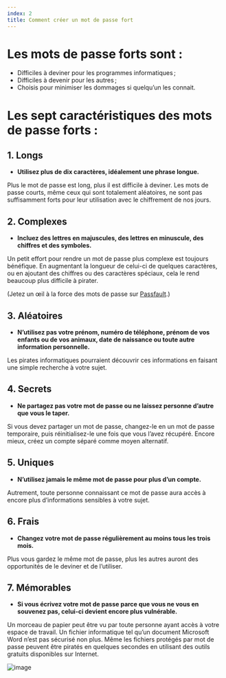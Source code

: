 ```yaml
---
index: 2
title: Comment créer un mot de passe fort
---
```

# Les mots de passe forts sont :

*   Difficiles à deviner pour les programmes informatiques ;
*   Difficiles à devenir pour les autres ;
*   Choisis pour minimiser les dommages si quelqu’un les connait.

# Les sept caractéristiques des mots de passe forts :

## 1. Longs

* **Utilisez plus de dix caractères, idéalement une phrase longue.**

Plus le mot de passe est long, plus il est difficile à deviner. Les mots de passe courts, même ceux qui sont totalement aléatoires, ne sont pas suffisamment forts pour leur utilisation avec le chiffrement de nos jours.

## 2. Complexes

*   **Incluez des lettres en majuscules, des lettres en minuscule, des chiffres et des symboles.**

Un petit effort pour rendre un mot de passe plus complexe est toujours bénéfique. En augmentant la longueur de celui-ci de quelques caractères, ou en ajoutant des chiffres ou des caractères spéciaux, cela le rend beaucoup plus difficile à pirater.

(Jetez un œil à la force des mots de passe sur [Passfault](http://www.passfault.com/).)

## 3. Aléatoires

*   **N’utilisez pas votre prénom, numéro de téléphone, prénom de vos enfants ou de vos animaux, date de naissance ou toute autre information personnelle.**

Les pirates informatiques pourraient découvrir ces informations en faisant une simple recherche à votre sujet.

## 4. Secrets

*   **Ne partagez pas votre mot de passe ou ne laissez personne d’autre que vous le taper.**

Si vous devez partager un mot de passe, changez-le en un mot de passe temporaire, puis réinitialisez-le une fois que vous l’avez récupéré. Encore mieux, créez un compte séparé comme moyen alternatif.

## 5. Uniques

*   **N’utilisez jamais le même mot de passe pour plus d’un compte.**

Autrement, toute personne connaissant ce mot de passe aura accès à encore plus d’informations sensibles à votre sujet.

## 6. Frais

*   **Changez votre mot de passe régulièrement au moins tous les trois mois.**

Plus vous gardez le même mot de passe, plus les autres auront des opportunités de le deviner et de l’utiliser.

## 7. Mémorables

*   **Si vous écrivez votre mot de passe parce que vous ne vous en souvenez pas, celui-ci devient encore plus vulnérable.**

Un morceau de papier peut être vu par toute personne ayant accès à votre espace de travail. Un fichier informatique tel qu’un document Microsoft Word n’est pas sécurisé non plus. Même les fichiers protégés par mot de passe peuvent être piratés en quelques secondes en utilisant des outils gratuits disponibles sur Internet.

![image](password2.png)
